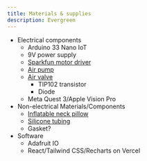 ```yaml
---
title: Materials & supplies
description: Evergreen
---
```


- Electrical components
  - Arduino 33 Nano IoT
  - 9V power supply
  - [Sparkfun motor driver](https://www.sparkfun.com/products/14451)
  - [Air pump](https://www.adafruit.com/product/4699)
  - [Air valve](https://www.adafruit.com/product/4663)
    - TIP102 transistor
    - Diode
  - Meta Quest 3/Apple Vision Pro
- Non-electrical Materials/Components
  - [Inflatable neck pillow](https://www.amazon.com/gp/product/B0CY1LLKYM?th=1)
  - [Silicone tubing](https://www.adafruit.com/product/4661)
  - Gasket?
- Software
  - Adafruit IO
  - React/Tailwind CSS/Recharts on Vercel
